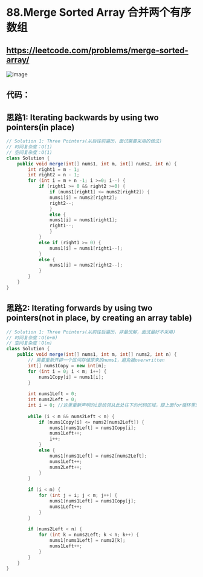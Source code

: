 88.Merge Sorted Array 合并两个有序数组
====
https://leetcode.com/problems/merge-sorted-array/
-----

![image](https://user-images.githubusercontent.com/91653378/139009209-2a35fe3d-3429-4f0f-9f9f-1deaa1c83c3a.png)

代码：
-----
思路1: Iterating backwards by using two pointers(in place)<br>
----
````Java
// Solution 1: Three Pointers(从后往前遍历，面试需要采用的做法)
// 时间复杂度：O(1)
// 空间复杂度：O(1)
class Solution {
    public void merge(int[] nums1, int m, int[] nums2, int n) {
        int right1 = m - 1;
        int right2 = n - 1;
        for (int i = m + n -1; i >=0; i--) {
            if (right1 >= 0 && right2 >=0) {
                if (nums1[right1] <= nums2[right2]) {
                nums1[i] = nums2[right2];
                right2--;
                }
                else {
                nums1[i] = nums1[right1];
                right1--;
                }
            }
            else if (right1 >= 0) {
                nums1[i] = nums1[right1--];
            }
            else {
                nums1[i] = nums2[right2--];
            }
        }
    }
}
````

思路2: Iterating forwards by using two pointers(not in place, by creating an array table)<br>
-----
````Java
// Solution 1: Three Pointers(从前往后遍历，非最优解，面试最好不采用)
// 时间复杂度：O(n+m)
// 空间复杂度：O(m)
class Solution {
    public void merge(int[] nums1, int m, int[] nums2, int n) {
        // 需要重新开辟一个区间存储原来的nums1，避免被overwritten
        int[] nums1Copy = new int[m];
        for (int i = 0; i < m; i++) { 
            nums1Copy[i] = nums1[i];
        }
        
        int nums1Left = 0;
        int nums2Left = 0;
        int i = 0; //这里重新声明的i是统领从此处往下的代码区域，跟上面for循环里面声明的i不是一回事；
        
        while (i < m && nums2Left < n) {
            if (nums1Copy[i] <= nums2[nums2Left]) {
                nums1[nums1Left] = nums1Copy[i];
                nums1Left++;
                i++;
            }
            else {
                nums1[nums1Left] = nums2[nums2Left];
                nums1Left++;
                nums2Left++;
            }
        }
        
        if (i < m) {
            for (int j = i; j < m; j++) {
                nums1[nums1Left] = nums1Copy[j];
                nums1Left++;
            }
        }
            
        if (nums2Left < n) {
            for (int k = nums2Left; k < n; k++) {
                nums1[nums1Left] = nums2[k];
                nums1Left++;
            }
        }
    }
}
````
